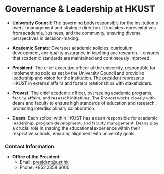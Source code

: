 # Governance & Leadership at HKUST
- **University Council**: The governing body responsible for the institution's overall management and strategic direction. It includes representatives from academia, business, and the community, ensuring diverse perspectives in decision-making.

- **Academic Senate**: Oversees academic policies, curriculum development, and quality assurance in teaching and research. It ensures that academic standards are maintained and continuously improved.

- **President**: The chief executive officer of the university, responsible for implementing policies set by the University Council and providing leadership and vision for the institution. The president represents HKUST in external affairs and fosters relationships with stakeholders.

- **Provost**: The chief academic officer, overseeing academic programs, faculty affairs, and research initiatives. The Provost works closely with deans and faculty to ensure high standards of education and research, promoting interdisciplinary collaboration.

- **Deans**: Each school within HKUST has a dean responsible for academic leadership, program development, and faculty management. Deans play a crucial role in shaping the educational experience within their respective schools, ensuring alignment with university goals.

### Contact Information
- **Office of the President**:
  - Email: president@ust.hk
  - Phone: +852 2358 6000 
